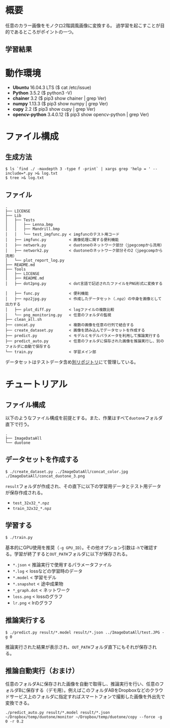 # 概要

任意のカラー画像をモノクロ2階調風画像に変換する。
過学習を起こすことが目的であるところがポイントの一つ。

## 学習結果

<!--
<img src="" width="640px">

<img src="" width="640px">
-->

# 動作環境

- **Ubuntu** 16.04.3 LTS ($ cat /etc/issue)
- **Python** 3.5.2 ($ python3 -V)
- **chainer** 3.2 ($ pip3 show chainer | grep Ver)
- **numpy** 1.13.3 ($ pip3 show numpy | grep Ver)
- **cupy** 2.2 ($ pip3 show cupy | grep Ver)
- **opencv-python** 3.4.0.12 ($ pip3 show opencv-python | grep Ver)

# ファイル構成

## 生成方法

```console
$ ls `find ./ -maxdepth 3 -type f -print` | xargs grep 'help = ' --include=*.py >& log.txt
$ tree >& log.txt
```

## ファイル






```console
.
├── LICENSE
├── Lib
│   ├── Tests
│   │   ├── Lenna.bmp
│   │   ├── Mandrill.bmp
│   │   └── test_imgfunc.py < imgfuncのテスト用コード
│   ├── imgfunc.py          < 画像処理に関する便利機能
│   ├── network.py          < duotoneのネットワーク部分（jpegcompから流用）
│   ├── network2.py         < duotoneのネットワーク部分その2（jpegcompから流用）
│   └── plot_report_log.py
├── README.md
├── Tools
│   ├── LICENSE
│   ├── README.md
│   ├── dot2png.py          < dot言語で記述されたファイルをPNG形式に変換する

│   ├── func.py             < 便利機能
│   ├── npz2jpg.py          < 作成したデータセット（.npz）の中身を画像として出力する
│   ├── plot_diff.py        < logファイルの複数比較
│   └── png_monitoring.py   < 任意のフォルダの監視
├── clean_all.sh
├── concat.py               < 複数の画像を任意の行列で結合する
├── create_dataset.py       < 画像を読み込んでデータセットを作成する
├── predict.py              < モデルとモデルパラメータを利用して推論実行する
├── predict_auto.py         < 任意のフォルダに保存された画像を推論実行し、別のフォルダに自動で保存する
└── train.py                < 学習メイン部
```

データセットはテストデータ含め[別リポジトリ](https://github.com/ka10ryu1/FontDataAll)にて管理している。

# チュートリアル

## ファイル構成

以下のようなファイル構成を前提とする。また、作業はすべて`duotone`フォルダ直下で行う。

```console
.
├── ImageDataAll
└── duotone
```


## データセットを作成する

```console
$ ./create_dataset.py ../ImageDataAll/concat_color.jpg ./ImageDataAll/concat_duotone_3.png
```

`result`フォルダが作成され、その直下に以下の学習用データとテスト用データが保存作成される。

- `test_32x32_*.npz`
- `train_32x32_*.npz`

## 学習する

```console
$ ./train.py
```

基本的にGPU使用を推奨（`-g GPU_ID`）。その他オプション引数は`-h`で確認する。学習が終了すると`OUT_PATH`フォルダに以下が保存される。

- `*.json`      < 推論実行で使用するパラメータファイル
- `*.log`       < lossなどの学習時のデータ
- `*.model`     < 学習モデル
- `*.snapshot`  < 途中成果物
- `*_graph.dot` < ネットワーク
- `loss.png`    < lossのグラフ
- `lr.png`      < lrのグラフ

## 推論実行する

```console
$ ./predict.py result/*.model result/*.json ../ImageDataAll/test.JPG -g 0
```

推論実行された結果が表示され、`OUT_PATH`フォルダ直下にもそれが保存される。

## 推論自動実行（おまけ）

任意のフォルダAに保存された画像を自動で取得し、推論実行を行い、任意のフォルダBに保存する（デモ用）。例えばこのフォルダABをDropboxなどのクラウドサービス上のフォルダに指定すればスマートフォンで撮影した画像を外出先で変換できる。

```console
./predict_auto.py result/*.model result/*.json ~/Dropbox/temp/duotone/monitor ~/Dropbox/temp/duotone/copy --force -g 0 -r 0.2
```
